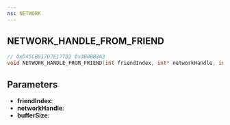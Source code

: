 ```yaml
---
ns: NETWORK
---
```

## NETWORK_HANDLE_FROM_FRIEND

```c
// 0xD45CB817D7E177D2 0x3B0BB3A3
void NETWORK_HANDLE_FROM_FRIEND(int friendIndex, int* networkHandle, int bufferSize);
```


## Parameters
* **friendIndex**: 
* **networkHandle**: 
* **bufferSize**: 

